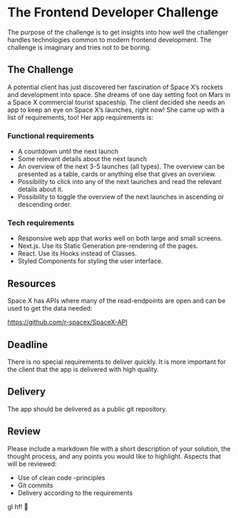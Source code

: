# The Frontend Developer Challenge

The purpose of the challenge is to get insights into how well the challenger handles technologies common to modern frontend development. The challenge is imaginary and tries not to be boring. 

## The Challenge

A potential client has just discovered her fascination of Space X’s rockets and development into space. She dreams of one day setting foot on Mars in a Space X commercial tourist spaceship. The client decided she needs an app to keep an eye on Space X’s launches, right now! She came up with a list of requirements, too! Her app requirements is:

### Functional requirements
* A countdown until the next launch
* Some relevant details about the next launch
* An overview of the next 3-5 launches (all types). The overview can be presented as a table, cards or anything else that gives an overview.
* Possibility to click into any of the next launches and read the relevant details about it.
* Possibility to toggle the overview of the next launches in ascending or descending order.

### Tech requirements
* Responsive web app that works well on both large and small screens.
* Next.js. Use its Static Generation pre-rendering of the pages. 
* React. Use its Hooks instead of Classes.
* Styled Components for styling the user interface. 

## Resources
Space X has APIs where many of the read-endpoints are open and can be used to get the data needed:

https://github.com/r-spacex/SpaceX-API

## Deadline
There is no special requirements to deliver quickly. It is more important for the client that the app is delivered with high quality.

## Delivery
The app should be delivered as a public git repository. 

## Review
Please include a markdown file with a short description of your solution, the thought process, and any points you would like to highlight. Aspects that will be reviewed:
* Use of clean code -principles
* Git commits
* Delivery according to the requirements

gl hf! 🚀
